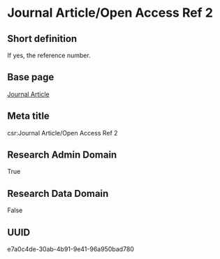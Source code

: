 # Journal Article/Open Access Ref 2
## Short definition
If yes, the reference number.
## Base page
[Journal Article](https://github.com/EuroCRIS/CASRAI-Dictionairies/blob/main/Objects/Journal%20Article.md)
## Meta title
csr:Journal Article/Open Access Ref 2
## Research Admin Domain
True
## Research Data Domain
False
## UUID
e7a0c4de-30ab-4b91-9e41-96a950bad780
